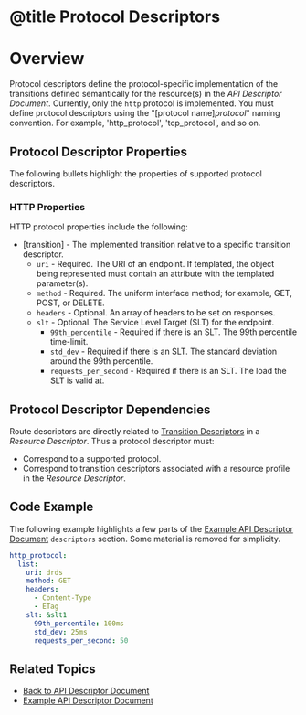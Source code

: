 # @title Protocol Descriptors
# Overview
Protocol descriptors define the protocol-specific implementation of the transitions defined semantically for the 
resource(s) in the _API Descriptor Document_. Currently, only the `http` protocol is implemented. You must define protocol descriptors using the "[protocol name]_protocol_" naming convention. For example, 'http_protocol', 'tcp_protocol', and so on.

## Protocol Descriptor Properties
The following bullets highlight the properties of supported protocol descriptors.

### HTTP Properties
HTTP protocol properties include the following:
- \[transition\] - The implemented transition relative to a specific transition descriptor.
   - `uri` - Required. The URI of an endpoint. If templated, the object being represented must contain an attribute with the templated parameter(s).
   - `method` - Required. The uniform interface method; for example, GET, POST, or DELETE.
   - `headers` - Optional. An array of headers to be set on responses.
   - `slt` - Optional. The Service Level Target (SLT) for the endpoint.
      - `99th_percentile` - Required if there is an SLT. The 99th percentile time-limit.
      - `std_dev` - Required if there is an SLT. The standard deviation around the 99th percentile.
      - `requests_per_second` - Required if there is an SLT. The load the SLT is valid at.

## Protocol Descriptor Dependencies
Route descriptors are directly related to [Transition Descriptors](transition_descriptors.md) in a 
_Resource Descriptor_. Thus a protocol descriptor must:
- Correspond to a supported protocol.
- Correspond to transition descriptors associated with a resource profile in the _Resource Descriptor_.

## Code Example
The following example highlights a few parts of the [Example API Descriptor Document](../spec/fixtures/resource_descriptors/drds_descriptor_v1.yml) `descriptors` section. Some material is removed for simplicity. 

```yaml
http_protocol:
  list:
    uri: drds
    method: GET
    headers:
      - Content-Type
      - ETag
    slt: &slt1
      99th_percentile: 100ms
      std_dev: 25ms
      requests_per_second: 50 
```

## Related Topics
- [Back to API Descriptor Document](descriptors_document.md)
- [Example API Descriptor Document](../spec/fixtures/resource_descriptors/drds_descriptor_v1.yml)
